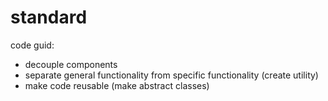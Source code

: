 # standard

code guid:
  * decouple components
  * separate general functionality from specific functionality (create utility)
  * make code reusable (make abstract classes)
